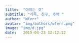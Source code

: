 ```yaml
---
title:  "아끼는 것"
subtitle: "가족, 친구, 추억 "
author: "Wferr"
avatar: "img/authors/wferr.png"
image: "img/d.jpg"
date:   2015-04-23 12:12:12
---
```


